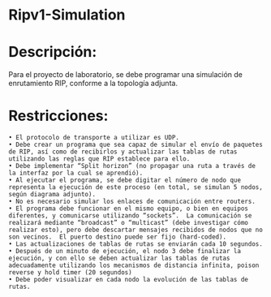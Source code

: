 # Ripv1-Simulation


# Descripción:
Para el proyecto de laboratorio, se debe programar una simulación de enrutamiento RIP, conforme a la topología adjunta.

# Restricciones:
    • El protocolo de transporte a utilizar es UDP.
    • Debe crear un programa que sea capaz de simular el envío de paquetes de RIP, así como de recibirlos y actualizar las tablas de rutas utilizando las reglas que RIP establece para ello.
    • Debe implementar “Split horizon” (no propagar una ruta a través de la interfaz por la cual se aprendió).
    • Al ejecutar el programa, se debe digitar el número de nodo que representa la ejecución de este proceso (en total, se simulan 5 nodos, según diagrama adjunto).
    • No es necesario simular los enlaces de comunicación entre routers.
    • El programa debe funcionar en el mismo equipo, o bien en equipos diferentes, y comunicarse utilizando “sockets”.  La comunicación se realizará mediante “broadcast” o “multicast” (debe investigar cómo realizar esto), pero debe descartar mensajes recibidos de nodos que no son vecinos.  El puerto destino puede ser fijo (hard-coded).
    • Las actualizaciones de tablas de rutas se enviarán cada 10 segundos. 
    • Después de un minuto de ejecución, el nodo 3 debe finalizar la ejecución, y con ello se deben actualizar las tablas de rutas adecuadamente utilizando los mecanismos de distancia infinita, poison reverse y hold timer (20 segundos)
    • Debe poder visualizar en cada nodo la evolución de las tablas de rutas.
